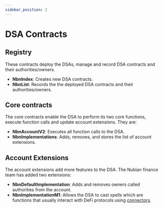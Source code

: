 ```yaml
---
sidebar_position: 2
---
```


# DSA Contracts

## Registry

These contracts deploy the DSAs, manage and record DSA contracts and their authorities/owners.

* **NbnIndex**: Creates new DSA contracts.
* **NbnList**: Records the the deployed DSA contracts and their authorities/owners.

## Core contracts

The core contracts enable the DSA to perform its two core functions, execute function calls and update account extensions. They are:

* **NbnAccountV2**: Executes all function calls to the DSA.
* **NbnImplementations**: Adds, removes, and stores the list of account extensions.

## Account Extensions

The account extensions add more features to the DSA. The Nubian finance team has added two extensions:

* **NbnDefaultImplementation**: Adds and removes owners called authorities from the account.
* **NbnImplementationM1**: Allows the DSA to cast spells which are functions that usually interact with DeFi protocols using [connectors](../Connectors/connector).

